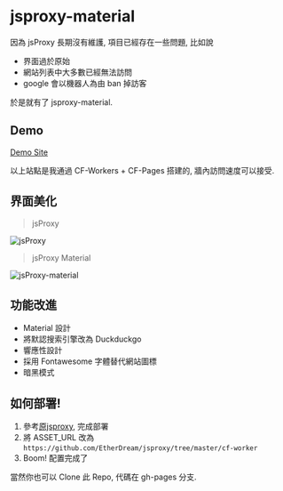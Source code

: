 # jsproxy-material

因為 jsProxy 長期沒有維護, 項目已經存在一些問題, 比如說

- 界面過於原始
- 網站列表中大多數已經無法訪問
- google 會以機器人為由 ban 掉訪客

於是就有了 jsproxy-material.

## Demo

[Demo Site](https://jsproxy.justin.education)

以上站點是我通過 CF-Workers + CF-Pages 搭建的, 牆內訪問速度可以接受.

## 界面美化

> jsProxy

![jsProxy](https://i0.wp.com/justin.education/wp-content/uploads/2021/06/2021060211250751.png?w=1320&ssl=1)

> jsProxy Material

![jsProxy-material](https://i2.wp.com/justin.education/wp-content/uploads/2021/06/2021060211280928.png?w=1320&ssl=1)

## 功能改進

- Material 設計
- 將默認搜索引擎改為 Duckduckgo
- 響應性設計
- 採用 Fontawesome 字體替代網站圖標
- 暗黑模式

## 如何部署!

1. 參考[原jsproxy](https://github.com/EtherDream/jsproxy/tree/master/cf-worker), 完成部署
2. 將 ASSET_URL 改為 `https://github.com/EtherDream/jsproxy/tree/master/cf-worker`
3. Boom! 配置完成了

當然你也可以 Clone 此 Repo, 代碼在 gh-pages 分支.

